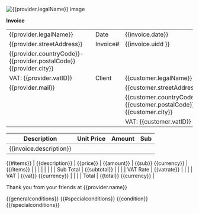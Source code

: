 
![{{provider.legalName}} image]({{provider.image}})

**Invoice**

| | | | |
| --- | --- | --- | --- |
| {{provider.legalName}}     |  | Date | {{invoice.date}} | | 
| {{provider.streetAddress}} |  | Invoice# | {{invoice.uidd }} | | 
| {{provider.countryCode}}-{{provider.postalCode}} {{provider.city}} |  | | | 
| VAT: {{provider.vatID}} | | Client | {{customer.legalName}} |
| {{provider.mail}} |  |  | {{customer.streetAddress}} |
|  |  |  | {{customer.countryCode}}-{{customer.postalCode}} {{customer.city}} |
|  |  |  | VAT: {{customer.vatID}} |


| Description | Unit Price | Amount | Sub |
| --- | --- | --- | --- |
| {{invoice.description}} |  | |
{{#items}}
| {{description}} | {{price}} | {{amount}} | {{sub}} {{currency}} |
{{/items}}
|  |  |  |  |
|  |  | Sub Total | {{subtotal}} |
|  |  | VAT Rate | {{vatrate}} |
|  |  | VAT  | {{vat}} {{currency}} |
|  |  | Total | {{total}} {{currency}} |

<div class="position-relative w-100">
    <span class="start-50 translate-50">
        Thank you from your friends at {{provider.name}}
    </span>
</div>

{{generalconditions}}
{{#specialconditions}}
    {{condition}}
{{/specialconditions}}